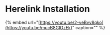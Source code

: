 # Herelink Installation

{% embed url="[https://youtu.be/2-veBvv8qko](https://youtu.be/mucB8GlOzEk)" caption="" %}

